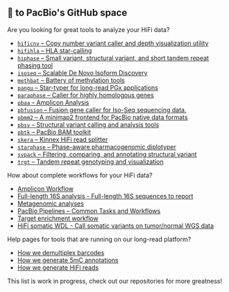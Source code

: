 ## 👋 to PacBio's GitHub space

Are you looking for great tools to analyze your HiFi data?
 - [`hificnv` – Copy number variant caller and depth visualization utility](https://github.com/PacificBiosciences/HiFiCNV)
 - [`hifihla` – HLA star-calling](https://github.com/PacificBiosciences/hifihla)
 - [`hiphase` – Small variant, structural variant, and short tandem repeat phasing tool](https://github.com/PacificBiosciences/HiPhase)
 - [`isoseq` – Scalable De Novo Isoform Discovery](https://github.com/PacificBiosciences/IsoSeq)
 - [`methbat` – Battery of methylation tools](https://github.com/PacificBiosciences/MethBat)
 - [`pangu` – Star-typer for long-read PGx applications](https://github.com/PacificBiosciences/pangu)
 - [`paraphase` – Caller for highly homologous genes](https://github.com/PacificBiosciences/paraphase)
 - [`pbaa` – Amplicon Analysis](https://github.com/PacificBiosciences/pbAA)
 - [`pbfusion` – Fusion gene caller for Iso-Seq sequencing data.](https://github.com/PacificBiosciences/pbfusion)
 - [`pbmm2` – A minimap2 frontend for PacBio native data formats](https://github.com/PacificBiosciences/pbmm2)
 - [`pbsv` – Structural variant calling and analysis tools](https://github.com/PacificBiosciences/pbsv)
 - [`pbtk` – PacBio BAM toolkit](https://github.com/PacificBiosciences/pbtk)
 - [`skera` – Kinnex HiFi read splitter](https://skera.how/)
 - [`starphase` – Phase-aware pharmacogenomic diplotyper](https://github.com/PacificBiosciences/pb-StarPhase)
 - [`svpack` – Filtering, comparing, and annotating structural variant](https://github.com/PacificBiosciences/svpack)
 - [`trgt` – Tandem repeat genotyping and visualization](https://github.com/PacificBiosciences/trgt)


How about complete workflows for your HiFi data?
 - [Amplicon Workflow](https://github.com/PacificBiosciences/hifi-amplicon-workflow)
 - [Full-length 16S analysis - Full-length 16S sequences to report](https://github.com/PacificBiosciences/HiFi-16S-workflow)
 - [Metagenomic analyses](https://github.com/PacificBiosciences/pb-metagenomics-tools)
 - [PacBio Pipelines – Common Tasks and Workflows](https://github.com/PacificBiosciences/wdl-common)
 - [Target enrichment workflow](https://github.com/PacificBiosciences/HiFiTargetEnrichment)
 - [HiFi somatic WDL - Call somatic variants on tumor/normal WGS data](https://github.com/PacificBiosciences/HiFi-somatic-WDL)

Help pages for tools that are running on our long-read platform?
 - [How we demultiplex barcodes](https://lima.how/)
 - [How we generate 5mC annotations](https://github.com/PacificBiosciences/jasmine)
 - [How we generate HiFi reads](https://ccs.how/)

This list is work in progress, check out our repositories for more greatness!
